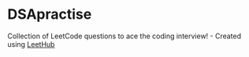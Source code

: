 # DSApractise
Collection of LeetCode questions to ace the coding interview! - Created using [LeetHub](https://github.com/QasimWani/LeetHub)
